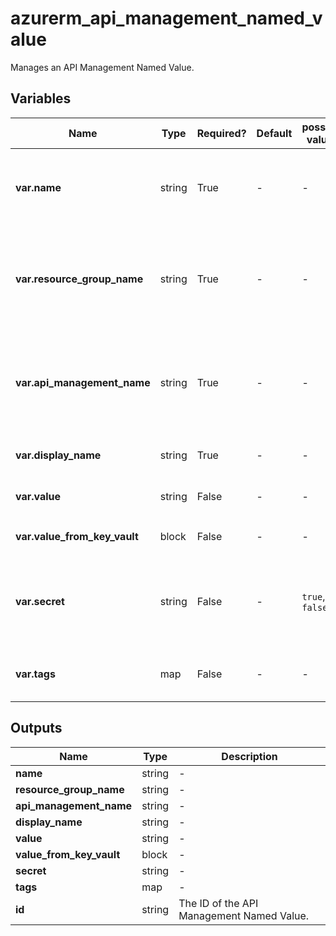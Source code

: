 # azurerm_api_management_named_value

Manages an API Management Named Value.

## Variables

| Name | Type | Required? | Default  | possible values | Description |
| ---- | ---- | --------- | -------- | ----------- | ----------- |
| **var.name** | string | True | -  |  -  | The name of the API Management Named Value. Changing this forces a new resource to be created. | 
| **var.resource_group_name** | string | True | -  |  -  | The name of the Resource Group in which the API Management Named Value should exist. Changing this forces a new resource to be created. | 
| **var.api_management_name** | string | True | -  |  -  | The name of the [API Management Service](api_management.html) in which the API Management Named Value should exist. Changing this forces a new resource to be created. | 
| **var.display_name** | string | True | -  |  -  | The display name of this API Management Named Value. | 
| **var.value** | string | False | -  |  -  | The value of this API Management Named Value. | 
| **var.value_from_key_vault** | block | False | -  |  -  | A `value_from_key_vault` block. | 
| **var.secret** | string | False | -  |  `true`, `false`  | Specifies whether the API Management Named Value is secret. Valid values are `true` or `false`. The default value is `false`. | 
| **var.tags** | map | False | -  |  -  | A list of tags to be applied to the API Management Named Value. | 



## Outputs

| Name | Type | Description |
| ---- | ---- | --------- | 
| **name** | string  | - | 
| **resource_group_name** | string  | - | 
| **api_management_name** | string  | - | 
| **display_name** | string  | - | 
| **value** | string  | - | 
| **value_from_key_vault** | block  | - | 
| **secret** | string  | - | 
| **tags** | map  | - | 
| **id** | string  | The ID of the API Management Named Value. | 